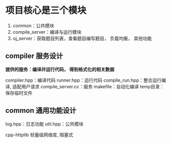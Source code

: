 # 项目核心是三个模块
1. common：公共模块
2. compile_server：编译与运行模块
3. oj_server：获取题目列表，查看题目编写题目， 负载均衡， 其他功能




## compiler 服务设计

**提供的服务：编译并运行代码， 得到格式化的相关数据**

compiler.hpp：编译代码
runner.hpp：运行代码
compile_run.hpp：整合运行编译, 适配用户请求
compile_server.cc：服务
makefile：自动化编译
temp目录：保存临时文件

## common 通用功能设计

log.hpp：日志功能
util.hpp：公共模块

cpp-httplib 轻量级网络库, 阻塞式

